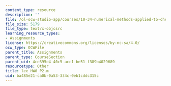```yaml
---
content_type: resource
description: ''
file: /ol-ocw-studio-app/courses/10-34-numerical-methods-applied-to-chemical-engineering-fall-2015/ba485e21ca0b0a53334c0eb1cddc315c_lee_HW0_P2.m
file_size: 5179
file_type: text/x-objcsrc
learning_resource_types:
- Assignments
license: https://creativecommons.org/licenses/by-nc-sa/4.0/
ocw_type: OCWFile
parent_title: Assignments
parent_type: CourseSection
parent_uid: 4ce395e4-40c5-acc1-be51-f389b4029689
resourcetype: Other
title: lee_HW0_P2.m
uid: ba485e21-ca0b-0a53-334c-0eb1cddc315c
---
```

